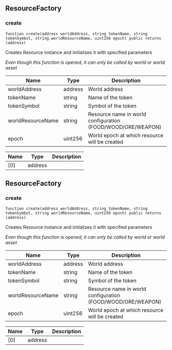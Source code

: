 ## ResourceFactory








### create

```solidity
function create(address worldAddress, string tokenName, string tokenSymbol, string worldResourceName, uint256 epoch) public returns (address)
```

Creates Resource instance and initializes it with specified parameters

_Even though this function is opened, it can only be called by world or world asset_

| Name | Type | Description |
| ---- | ---- | ----------- |
| worldAddress | address | World address |
| tokenName | string | Name of the token |
| tokenSymbol | string | Symbol of the token |
| worldResourceName | string | Resource name in world configuration (FOOD/WOOD/ORE/WEAPON) |
| epoch | uint256 | World epoch at which resource will be created |

| Name | Type | Description |
| ---- | ---- | ----------- |
| [0] | address |  |


## ResourceFactory








### create

```solidity
function create(address worldAddress, string tokenName, string tokenSymbol, string worldResourceName, uint256 epoch) public returns (address)
```

Creates Resource instance and initializes it with specified parameters

_Even though this function is opened, it can only be called by world or world asset_

| Name | Type | Description |
| ---- | ---- | ----------- |
| worldAddress | address | World address |
| tokenName | string | Name of the token |
| tokenSymbol | string | Symbol of the token |
| worldResourceName | string | Resource name in world configuration (FOOD/WOOD/ORE/WEAPON) |
| epoch | uint256 | World epoch at which resource will be created |

| Name | Type | Description |
| ---- | ---- | ----------- |
| [0] | address |  |


